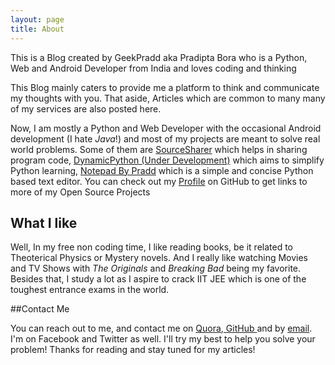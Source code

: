 ```yaml
---
layout: page
title: About
---
```


<p class="message">
  This is a Blog created by GeekPradd aka Pradipta Bora who is a Python, Web and Android Developer from India and loves coding and thinking
</p>

This Blog mainly caters to provide me a platform to think and communicate my thoughts with you. That aside, Articles which are common to many many of my services are also posted here.

Now, I am mostly a Python and Web Developer with the occasional Android development (I hate *Java*!) and most of my projects are meant to solve real world problems. Some of them are [SourceSharer](http://www.sourcesharer.holes) which helps in sharing program code, [DynamicPython (Under Development)](http://www.dynamicpython.hol.es) which aims to simplify Python learning, [Notepad By Pradd]( http://geekpradd.github.io/Notepad-By-Pradd-/) which is a simple and concise Python based text editor. You can check out my [Profile](https://github.com/geekpradd/) on GitHub to get links to more of my Open Source Projects

## What I like

Well, In my free non coding time, I like reading books, be it related to Theoterical Physics or Mystery novels. And I really like watching Movies and TV Shows with *The Originals* and *Breaking Bad* being my favorite. Besides that, I study a lot as I aspire to crack IIT JEE which is one of the toughest entrance exams in the world.

##Contact Me

You can reach out to me, and contact me on <a href="https://www.quora.com/Pradipta-Bora-1">Quora</a>,<a href="https://github.com/geekpradd"> GitHub </a>and by <a href="mailto:pradd@outlook.com">email</a>. I'm on Facebook and Twitter as well. I'll try my best to help you solve your problem!
Thanks for reading and stay tuned for my articles!
